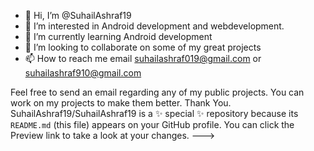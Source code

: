 - 👋 Hi, I’m @SuhailAshraf19
- 👀 I’m interested in  Android development and webdevelopment.
- 🌱 I’m currently learning Android development
- 💞️ I’m looking to collaborate on some of my great projects
- 📫 How to reach me email suhailashraf019@gmail.com or suhailashraf910@gmail.com

Feel free to send an email regarding any of my public projects. You can work on my projects to make them better. Thank You.
SuhailAshraf19/SuhailAshraf19 is a ✨ special ✨ repository because its `README.md` (this file) appears on your GitHub profile.
You can click the Preview link to take a look at your changes.
--->
